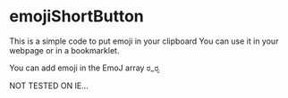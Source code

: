 # emojiShortButton
This is a simple code to put emoji in your clipboard
You can use it in your webpage or in a bookmarklet.

You can add emoji in the EmoJ array ಠ_ರೃ

NOT TESTED ON IE...
